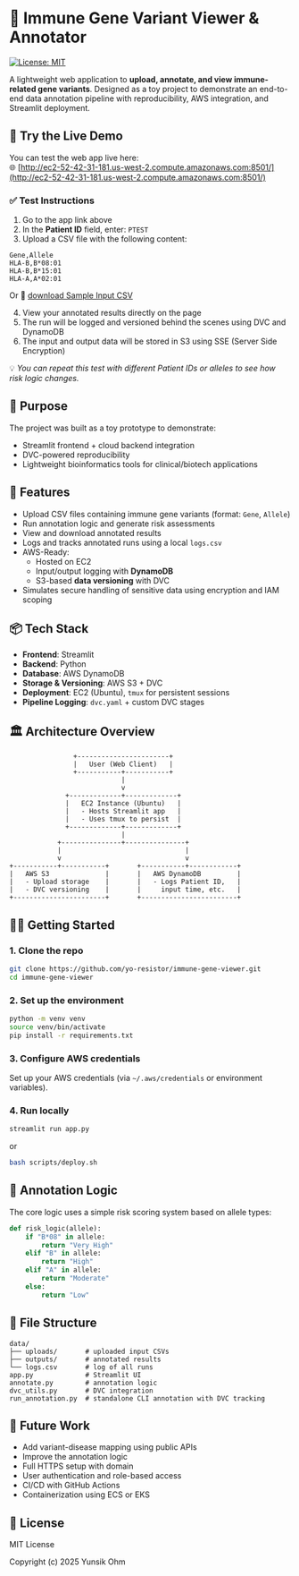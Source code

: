 # 🧬 Immune Gene Variant Viewer & Annotator
[![License: MIT](https://img.shields.io/badge/License-MIT-yellow.svg)](https://github.com/yo-resistor/immune-gene-viewer/blob/main/LICENSE)

A lightweight web application to **upload, annotate, and view immune-related gene variants**. Designed as a toy project to demonstrate an end-to-end data annotation pipeline with reproducibility, AWS integration, and Streamlit deployment.

## 🧪 Try the Live Demo

You can test the web app live here:  
🌐 [http://ec2-52-42-31-181.us-west-2.compute.amazonaws.com:8501/](http://ec2-52-42-31-181.us-west-2.compute.amazonaws.com:8501/)

### ✅ Test Instructions

1. Go to the app link above
2. In the **Patient ID** field, enter: `PTEST` 
3. Upload a CSV file with the following content:

 ```csv
 Gene,Allele
 HLA-B,B*08:01
 HLA-B,B*15:01
 HLA-A,A*02:01
 ```

 Or 📄 [download Sample Input CSV](https://github.com/yo-resistor/immune-gene-viewer/blob/main/sample_input.csv)

4. View your annotated results directly on the page
5. The run will be logged and versioned behind the scenes using DVC and DynamoDB
6. The input and output data will be stored in S3 using SSE (Server Side Encryption)

💡 *You can repeat this test with different Patient IDs or alleles to see how risk logic changes.*

## 🧠 Purpose

The project was built as a toy prototype to demonstrate:
- Streamlit frontend + cloud backend integration
- DVC-powered reproducibility
- Lightweight bioinformatics tools for clinical/biotech applications

## 🚀 Features

- Upload CSV files containing immune gene variants (format: `Gene`, `Allele`)
- Run annotation logic and generate risk assessments
- View and download annotated results
- Logs and tracks annotated runs using a local `logs.csv`
- AWS-Ready:
  - Hosted on EC2
  - Input/output logging with **DynamoDB**
  - S3-based **data versioning** with DVC
- Simulates secure handling of sensitive data using encryption and IAM scoping

## 📦 Tech Stack

- **Frontend**: Streamlit  
- **Backend**: Python  
- **Database**: AWS DynamoDB  
- **Storage & Versioning**: AWS S3 + DVC  
- **Deployment**: EC2 (Ubuntu), `tmux` for persistent sessions  
- **Pipeline Logging**: `dvc.yaml` + custom DVC stages

## 🏛️ Architecture Overview
```
                +-----------------------+
                |   User (Web Client)   |
                +-----------+-----------+
                            |
                            v
              +-------------+-------------+
              |   EC2 Instance (Ubuntu)   |
              |   - Hosts Streamlit app   |
              |   - Uses tmux to persist  |
              +-------------+-------------+
                            |
            +---------------+---------------+
            |                               |
            v                               v
+-----------+-----------+       +-----------+------------+
|   AWS S3              |       |   AWS DynamoDB         |
|   - Upload storage    |       |   - Logs Patient ID,   |
|   - DVC versioning    |       |     input time, etc.   |
+-----------------------+       +------------------------+
```

## 🧑‍💻 Getting Started

### 1. Clone the repo

```bash
git clone https://github.com/yo-resistor/immune-gene-viewer.git
cd immune-gene-viewer
```

### 2. Set up the environment

```bash
python -m venv venv
source venv/bin/activate
pip install -r requirements.txt
```

### 3. Configure AWS credentials

Set up your AWS credentials (via `~/.aws/credentials` or environment variables).

### 4. Run locally

```bash
streamlit run app.py
```
or 
```bash
bash scripts/deploy.sh
```

## 🧪 Annotation Logic

The core logic uses a simple risk scoring system based on allele types:
```python
def risk_logic(allele):
    if "B*08" in allele:
        return "Very High"
    elif "B" in allele:
        return "High"
    elif "A" in allele:
        return "Moderate"
    else:
        return "Low"
```

## 📁 File Structure

```
data/
├── uploads/       # uploaded input CSVs
├── outputs/       # annotated results
└── logs.csv       # log of all runs
app.py             # Streamlit UI
annotate.py        # annotation logic
dvc_utils.py       # DVC integration
run_annotation.py  # standalone CLI annotation with DVC tracking
```

## 📘 Future Work

- Add variant-disease mapping using public APIs
- Improve the annotation logic
- Full HTTPS setup with domain
- User authentication and role-based access
- CI/CD with GitHub Actions
- Containerization using ECS or EKS

## 📜 License

MIT License

Copyright (c) 2025 Yunsik Ohm

